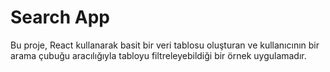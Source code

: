 
# Search App

Bu proje, React kullanarak basit bir veri tablosu oluşturan ve kullanıcının bir arama çubuğu aracılığıyla tabloyu filtreleyebildiği bir örnek uygulamadır.
  
